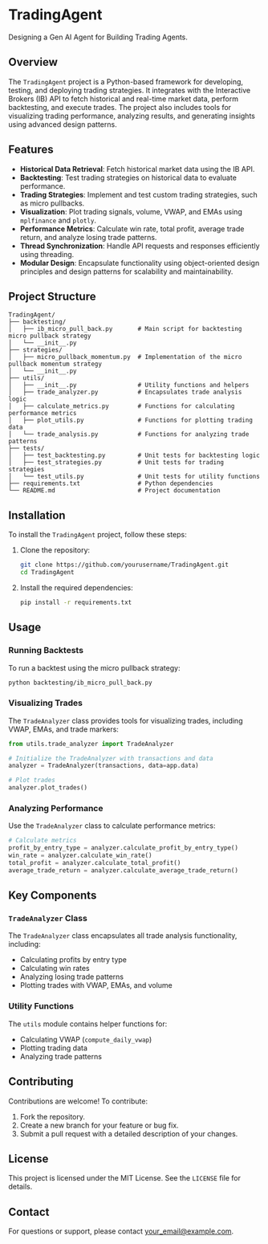 # TradingAgent

Designing a Gen AI Agent for Building Trading Agents.

## Overview

The `TradingAgent` project is a Python-based framework for developing, testing, and deploying trading strategies. It integrates with the Interactive Brokers (IB) API to fetch historical and real-time market data, perform backtesting, and execute trades. The project also includes tools for visualizing trading performance, analyzing results, and generating insights using advanced design patterns.

## Features

- **Historical Data Retrieval**: Fetch historical market data using the IB API.
- **Backtesting**: Test trading strategies on historical data to evaluate performance.
- **Trading Strategies**: Implement and test custom trading strategies, such as micro pullbacks.
- **Visualization**: Plot trading signals, volume, VWAP, and EMAs using `mplfinance` and `plotly`.
- **Performance Metrics**: Calculate win rate, total profit, average trade return, and analyze losing trade patterns.
- **Thread Synchronization**: Handle API requests and responses efficiently using threading.
- **Modular Design**: Encapsulate functionality using object-oriented design principles and design patterns for scalability and maintainability.

## Project Structure

```plaintext
TradingAgent/
├── backtesting/
│   ├── ib_micro_pull_back.py       # Main script for backtesting micro pullback strategy
│   └── __init__.py
├── strategies/
│   ├── micro_pullback_momentum.py  # Implementation of the micro pullback momentum strategy
│   └── __init__.py
├── utils/
│   ├── __init__.py                 # Utility functions and helpers
│   ├── trade_analyzer.py           # Encapsulates trade analysis logic
│   ├── calculate_metrics.py        # Functions for calculating performance metrics
│   ├── plot_utils.py               # Functions for plotting trading data
│   └── trade_analysis.py           # Functions for analyzing trade patterns
├── tests/
│   ├── test_backtesting.py         # Unit tests for backtesting logic
│   ├── test_strategies.py          # Unit tests for trading strategies
│   └── test_utils.py               # Unit tests for utility functions
├── requirements.txt                # Python dependencies
└── README.md                       # Project documentation
```

## Installation

To install the `TradingAgent` project, follow these steps:

1. Clone the repository:
   ```bash
   git clone https://github.com/yourusername/TradingAgent.git
   cd TradingAgent
   ```

2. Install the required dependencies:
   ```bash
   pip install -r requirements.txt
   ```

## Usage

### Running Backtests
To run a backtest using the micro pullback strategy:
```bash
python backtesting/ib_micro_pull_back.py
```

### Visualizing Trades
The `TradeAnalyzer` class provides tools for visualizing trades, including VWAP, EMAs, and trade markers:
```python
from utils.trade_analyzer import TradeAnalyzer

# Initialize the TradeAnalyzer with transactions and data
analyzer = TradeAnalyzer(transactions, data=app.data)

# Plot trades
analyzer.plot_trades()
```

### Analyzing Performance
Use the `TradeAnalyzer` class to calculate performance metrics:
```python
# Calculate metrics
profit_by_entry_type = analyzer.calculate_profit_by_entry_type()
win_rate = analyzer.calculate_win_rate()
total_profit = analyzer.calculate_total_profit()
average_trade_return = analyzer.calculate_average_trade_return()
```

## Key Components

### `TradeAnalyzer` Class
The `TradeAnalyzer` class encapsulates all trade analysis functionality, including:
- Calculating profits by entry type
- Calculating win rates
- Analyzing losing trade patterns
- Plotting trades with VWAP, EMAs, and volume

### Utility Functions
The `utils` module contains helper functions for:
- Calculating VWAP (`compute_daily_vwap`)
- Plotting trading data
- Analyzing trade patterns

## Contributing

Contributions are welcome! To contribute:
1. Fork the repository.
2. Create a new branch for your feature or bug fix.
3. Submit a pull request with a detailed description of your changes.

## License

This project is licensed under the MIT License. See the `LICENSE` file for details.

## Contact

For questions or support, please contact [your_email@example.com](mailto:your_email@example.com).